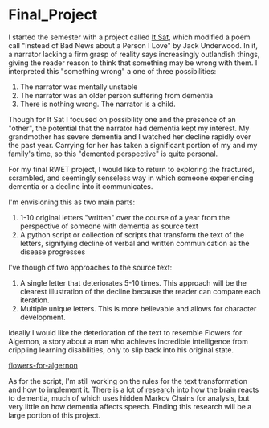 # Final_Project

I started the semester with a project called [It Sat](http://www.natepadgett.com/2017/02/10/it-sat/),
which modified a poem call "Instead of Bad News about a Person I Love" by Jack Underwood. In it, a narrator lacking a firm grasp of reality says increasingly outlandish things, giving the reader reason to think that something may be wrong with them. I interpreted this "something wrong"  a one of three possibilities:

1. The narrator was mentally unstable
2. The narrator was an older person suffering from dementia
3. There is nothing wrong. The narrator is a child. 

Though for It Sat I focused on possibility one and the presence of an "other", the potential that the narrator had dementia kept my interest. My grandmother has severe dementia and I watched her decline rapidly over the past year. Carrying for her has taken a significant portion of my and my family's time, so this "demented perspective" is quite personal. 

For my final RWET project, I would like to return to exploring the fractured, scrambled, and seemingly senseless way in which someone experiencing dementia or a decline into it communicates. 

I'm envisioning this as two main parts: 

1. 1-10 original letters "written" over the course of a year from the perspective of someone with dementia as source text
2. A python script or collection of scripts that transform the text of the letters, signifying decline of verbal and written communication as the disease progresses

I've though of two approaches to the source text:

1. A single letter that deteriorates 5-10 times. This approach will be the clearest illustration of the decline because the reader can compare each iteration. 
2. Multiple unique letters. This is more believable and allows for character development.

Ideally I would like the deterioration of the text to resemble Flowers for Algernon, a story about a man who achieves incredible intelligence from crippling learning disabilities, only to slip back into his original state. 

[flowers-for-algernon](http://www.unboundworlds.com/wp-content/uploads/2008/10/flowers-for-algernon.jpg)

As for the script, I'm still working on the rules for the text transformation and how to implement it. There is a lot of [research](http://journal.frontiersin.org/article/10.3389/fncom.2016.00060/full) into how the brain reacts to dementia, much of which uses hidden Markov Chains for analysis, but very little on how dementia affects speech. Finding this research will be a large portion of this project. 
 
